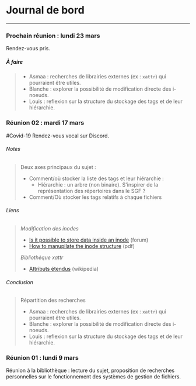 # Journal de bord
---

### Prochain réunion : lundi 23 mars

Rendez-vous pris.

##### À faire
>- Asmaa : recherches de librairies externes (ex : `xattr`) qui pourraient être utiles.
>- Blanche : explorer la possibilité de modification directe des i-noeuds.
>- Louis : reflexion sur la structure du stockage des tags et de leur hiérarchie.


### Réunion 02 : mardi 17 mars

#Covid-19
Rendez-vous vocal sur Discord.

###### Notes

> Deux axes principaux du sujet :
> - Comment/où stocker la liste des tags et leur hiérarchie :
>   - Hiérarchie : un arbre (non binaire). S'inspirer de la représentation des répertoires dans le SGF ?
> - Comment/Où stocker les tags relatifs à chaque fichiers

###### Liens
>*Modification des inodes*
>- [Is it possible to store data inside an inode](https://unix.stackexchange.com/questions/197570/is-it-possible-to-store-data-directly-inside-an-inode-on-a-unix-linux-filesyst) (forum)
>- [How to manupilate the inode structure](http://www.cis.syr.edu/~wedu/seed/Documentation/Minix3/Inode.pdf) (pdf)
>
>*Bibliothèque xattr*
>- [Attributs étendus](https://fr.wikipedia.org/wiki/Attributs_étendus) (wikipedia)

###### Conclusion

>Répartition des recherches
>- Asmaa : recherches de librairies externes (ex : `xattr`) qui pourraient être utiles.
>- Blanche : explorer la possibilité de modification directe des i-noeuds.
>- Louis : reflexion sur la structure du stockage des tags et de leur hiérarchie.

### Réunion 01 : lundi 9 mars

Réunion à la bibliothèque : lecture du sujet, proposition de recherches personnelles sur le fonctionnement des systèmes de gestion de fichiers.
